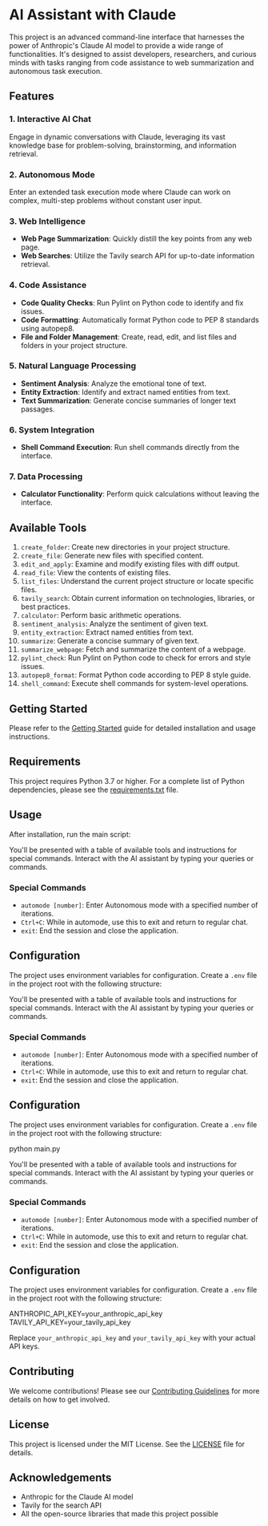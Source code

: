 # AI Assistant with Claude

This project is an advanced command-line interface that harnesses the power of Anthropic's Claude AI model to provide a wide range of functionalities. It's designed to assist developers, researchers, and curious minds with tasks ranging from code assistance to web summarization and autonomous task execution.

## Features

### 1. Interactive AI Chat
Engage in dynamic conversations with Claude, leveraging its vast knowledge base for problem-solving, brainstorming, and information retrieval.

### 2. Autonomous Mode
Enter an extended task execution mode where Claude can work on complex, multi-step problems without constant user input.

### 3. Web Intelligence
- **Web Page Summarization**: Quickly distill the key points from any web page.
- **Web Searches**: Utilize the Tavily search API for up-to-date information retrieval.

### 4. Code Assistance
- **Code Quality Checks**: Run Pylint on Python code to identify and fix issues.
- **Code Formatting**: Automatically format Python code to PEP 8 standards using autopep8.
- **File and Folder Management**: Create, read, edit, and list files and folders in your project structure.

### 5. Natural Language Processing
- **Sentiment Analysis**: Analyze the emotional tone of text.
- **Entity Extraction**: Identify and extract named entities from text.
- **Text Summarization**: Generate concise summaries of longer text passages.

### 6. System Integration
- **Shell Command Execution**: Run shell commands directly from the interface.

### 7. Data Processing
- **Calculator Functionality**: Perform quick calculations without leaving the interface.

## Available Tools

1. `create_folder`: Create new directories in your project structure.
2. `create_file`: Generate new files with specified content.
3. `edit_and_apply`: Examine and modify existing files with diff output.
4. `read_file`: View the contents of existing files.
5. `list_files`: Understand the current project structure or locate specific files.
6. `tavily_search`: Obtain current information on technologies, libraries, or best practices.
7. `calculator`: Perform basic arithmetic operations.
8. `sentiment_analysis`: Analyze the sentiment of given text.
9. `entity_extraction`: Extract named entities from text.
10. `summarize`: Generate a concise summary of given text.
11. `summarize_webpage`: Fetch and summarize the content of a webpage.
12. `pylint_check`: Run Pylint on Python code to check for errors and style issues.
13. `autopep8_format`: Format Python code according to PEP 8 style guide.
14. `shell_command`: Execute shell commands for system-level operations.

## Getting Started

Please refer to the [Getting Started](GETTING_STARTED.md) guide for detailed installation and usage instructions.

## Requirements

This project requires Python 3.7 or higher. For a complete list of Python dependencies, please see the [requirements.txt](requirements.txt) file.

## Usage

After installation, run the main script:


You'll be presented with a table of available tools and instructions for special commands. Interact with the AI assistant by typing your queries or commands.

### Special Commands

- `automode [number]`: Enter Autonomous mode with a specified number of iterations.
- `Ctrl+C`: While in automode, use this to exit and return to regular chat.
- `exit`: End the session and close the application.

## Configuration

The project uses environment variables for configuration. Create a `.env` file in the project root with the following structure:


You'll be presented with a table of available tools and instructions for special commands. Interact with the AI assistant by typing your queries or commands.

### Special Commands

- `automode [number]`: Enter Autonomous mode with a specified number of iterations.
- `Ctrl+C`: While in automode, use this to exit and return to regular chat.
- `exit`: End the session and close the application.

## Configuration

The project uses environment variables for configuration. Create a `.env` file in the project root with the following structure:

python main.py


You'll be presented with a table of available tools and instructions for special commands. Interact with the AI assistant by typing your queries or commands.

### Special Commands

- `automode [number]`: Enter Autonomous mode with a specified number of iterations.
- `Ctrl+C`: While in automode, use this to exit and return to regular chat.
- `exit`: End the session and close the application.

## Configuration

The project uses environment variables for configuration. Create a `.env` file in the project root with the following structure:




ANTHROPIC_API_KEY=your_anthropic_api_key TAVILY_API_KEY=your_tavily_api_key


Replace `your_anthropic_api_key` and `your_tavily_api_key` with your actual API keys.

## Contributing

We welcome contributions! Please see our [Contributing Guidelines](CONTRIBUTING.md) for more details on how to get involved.

## License

This project is licensed under the MIT License. See the [LICENSE](LICENSE) file for details.

## Acknowledgements

- Anthropic for the Claude AI model
- Tavily for the search API
- All the open-source libraries that made this project possible
